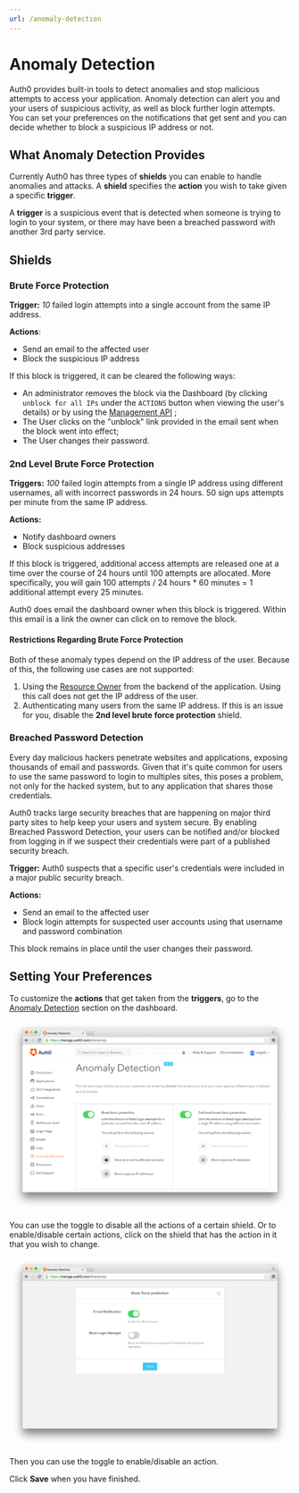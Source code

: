 ```yaml
---
url: /anomaly-detection
---
```


# Anomaly Detection

Auth0 provides built-in tools to detect anomalies and stop malicious attempts to access your application. Anomaly detection can alert you and your users of suspicious activity, as well as block further login attempts. You can set your preferences on the notifications that get sent and you can decide whether to block a suspicious IP address or not.

## What Anomaly Detection Provides

Currently Auth0 has three types of **shields** you can enable to handle anomalies and attacks.  A **shield** specifies the **action** you wish to take given a specific **trigger**.

A **trigger** is a suspicious event that is detected when someone is trying to login to your system, or there may have been a breached password with another 3rd party service.

## Shields

### Brute Force Protection

**Trigger:** *10* failed login attempts into a single account from the same IP address.

**Actions**:
* Send an email to the affected user
* Block the suspicious IP address

If this block is triggered, it can be cleared the following ways:

* An administrator removes the block via the Dashboard (by clicking `unblock for all IPs` under the `ACTIONS` button when viewing the user's details) or by using the [Management API](https://auth0.com/docs/api/management/v2#!/User_Blocks/delete_user_blocks) ;
* The User clicks on the "unblock" link provided in the email sent when the block went into effect;
* The User changes their password.

### 2nd Level Brute Force Protection

**Triggers:** *100* failed login attempts from a single IP address using different usernames, all with incorrect passwords in 24 hours. 50 sign ups attempts per minute from the same IP address.

**Actions:**
* Notify dashboard owners
* Block suspicious addresses

If this block is triggered, additional access attempts are released one at a time over the course of 24 hours until 100 attempts are allocated. More specifically, you will gain 100 attempts / 24 hours * 60 minutes = 1 additional attempt every 25 minutes.

Auth0 does email the dashboard owner when this block is triggered. Within this email is a link the owner can click on to remove the block.

#### Restrictions Regarding Brute Force Protection

Both of these anomaly types depend on the IP address of the user. Because of this, the following use cases are not supported:

1.  Using the [Resource Owner](/auth-api#!#post--oauth-ro) from the backend of the application. Using this call does not get the IP address of the user.
2. Authenticating many users from the same IP address.  If this is an issue for you, disable the **2nd level brute force protection** shield.

### Breached Password Detection

Every day malicious hackers penetrate websites and applications, exposing thousands of email and passwords. Given that it's quite common for users to use the same password to login to multiples sites, this poses a problem, not only for the hacked system, but to any application that shares those credentials.

Auth0 tracks large security breaches that are happening on major third party sites to help keep your users and system secure. By enabling Breached Password Detection, your users can be notified and/or blocked from logging in if we suspect their credentials were part of a published security breach.

**Trigger:** Auth0 suspects that a specific user's credentials were included in a major public security breach.

**Actions:**
* Send an email to the affected user
* Block login attempts for suspected user accounts using that username and password combination

This block remains in place until the user changes their password.

## Setting Your Preferences

To customize the **actions** that get taken from the **triggers**, go to the [Anomaly Detection](${uiURL}/#/anomaly) section on the dashboard.

![](/media/articles/anomaly-detection/anomaly-detection-overview.png)

You can use the toggle to disable all the actions of a certain shield. Or to enable/disable certain actions, click on the shield that has the action in it that you wish to change.

![](/media/articles/anomaly-detection/changing-actions.png)

Then you can use the toggle to enable/disable an action.

Click **Save** when you have finished.
